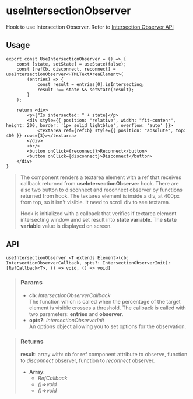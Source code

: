 # useIntersectionObserver
Hook to use Intersection Observer. Refer to [Intersection Observer API](https://developer.mozilla.org/en-US/docs/Web/API/Intersection_Observer_API)

## Usage

```tsx
export const UseIntersectionObserver = () => {
	const [state, setState] = useState(false);
	const [refCb, disconnect, reconnect] = useIntersectionObserver<HTMLTextAreaElement>(
		(entries) => {
			const result = entries[0].isIntersecting;
			result !== state && setState(result);
		}
	);

	return <div>
		<p>{"Is intersected: " + state}</p>
		<div style={{ position: "relative", width: "fit-contenr", height: 200, border: '1px solid lightblue', overflow: 'auto' }}>
			<textarea ref={refCb} style={{ position: "absolute", top: 400 }} rows={3}></textarea>
		</div>
		<br/>
		<button onClick={reconnect}>Reconnect</button>
		<button onClick={disconnect}>Disconnect</button>
	</div>
}
```

> The component renders a textarea element with a ref that receives callback returned from __useIntersectionObserver__ hook. There are also two button to disconnect and reconnect observer by functions returned from hook. The textarea element is inside a div, at 400px from top, so it isn't visible. It need to scroll div to see textarea.
> 
> Hook is initialized with a callback that verifies if textarea element intersecting window amd set result into __state variable__. The __state variable__ value is displayed on screen.


## API

```tsx
useIntersectionObserver <T extends Element>(cb: IntersectionObserverCallback, opts?: IntersectionObserverInit):[RefCallback<T>, () => void, () => void] 
```

> ### Params
>
> - __cb__: _IntersectionObserverCallback_  
The function which is called when the percentage of the target element is visible crosses a threshold. The callback is called with two parameters: __entries__ and __observer__.
> - __opts?__: _IntersectionObserverInit_  
An options object allowing you to set options for the observation.
>

> ### Returns
>
> __result__: array with: cb for ref component attribute to observe, function to _disconnect_ observer, function to _reconnect_ observer.
> - __Array__:  
>     - _RefCallback<T>_  
>     - _()=>void_  
>     - _()=>void_  
>
